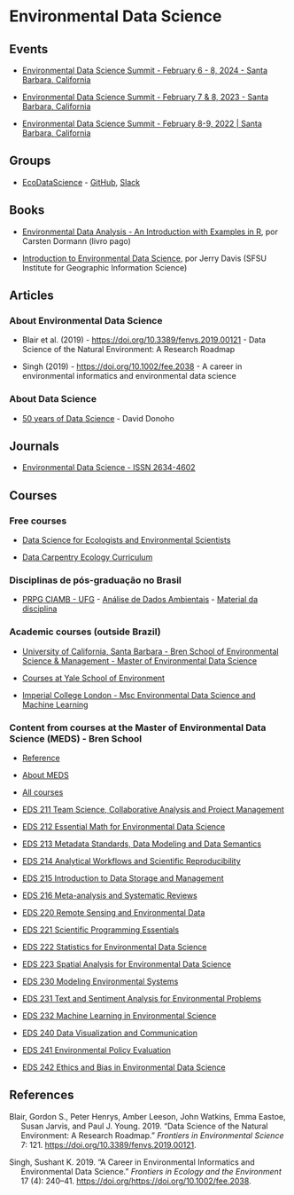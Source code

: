 
<!-- README.md is generated from README.Rmd. Please edit that file -->

# Environmental Data Science

## Events

- [Environmental Data Science Summit - February 6 - 8, 2024 - Santa
  Barbara,
  California](https://www.nceas.ucsb.edu/environmental-data-science-summit)

- [Environmental Data Science Summit - February 7 & 8, 2023 - Santa
  Barbara, California](https://eds-summit.github.io/)

- [Environmental Data Science Summit - February 8-9, 2022 \| Santa
  Barbara, California](https://eds-summit.github.io/)

## Groups

- [EcoDataScience](https://eco-data-science.github.io/) -
  [GitHub](https://github.com/eco-data-science),
  [Slack](https://join.slack.com/t/ecodatascience/shared_invite/enQtNTE1MjAxMTU2NjQwLTZmYjQ5OGIyNjM0YTM4ZDhiMTA2Njc1Mjg2YjFlYWEwZDhlNjJmMTE3MzI2ZmM4ZTJhYTczNmZhYjk3YTI5NjU)

## Books

- [Environmental Data Analysis - An Introduction with Examples in
  R](https://link.springer.com/book/10.1007/978-3-030-55020-2), por
  Carsten Dormann (livro pago)

- [Introduction to Environmental Data
  Science](https://bookdown.org/igisc/EnvDataSci/), por Jerry Davis
  (SFSU Institute for Geographic Information Science)

## Articles

### About Environmental Data Science

- Blair et al. (2019) - <https://doi.org/10.3389/fenvs.2019.00121> -
  Data Science of the Natural Environment: A Research Roadmap

- Singh (2019) - <https://doi.org/10.1002/fee.2038> - A career in
  environmental informatics and environmental data science

### About Data Science

- [50 years of Data
  Science](https://www.tandfonline.com/doi/full/10.1080/10618600.2017.1384734) -
  David Donoho

## Journals

- [Environmental Data Science - ISSN
  2634-4602](https://www.cambridge.org/core/journals/environmental-data-science)

## Courses

### Free courses

- [Data Science for Ecologists and Environmental
  Scientists](https://ourcodingclub.github.io/course)

- [Data Carpentry Ecology
  Curriculum](https://datacarpentry.org/lessons/#ecology-workshop)

### Disciplinas de pós-graduação no Brasil

- [PRPG CIAMB - UFG](https://ciamb.prpg.ufg.br/) - [Análise de Dados
  Ambientais](https://files.cercomp.ufg.br/weby/up/104/o/An%C3%A1lise_de_Dados_Ambientais.pdf) -
  [Material da disciplina](https://lhmet.github.io/adar-ebook/)

### Academic courses (outside Brazil)

- [University of California, Santa Barbara - Bren School of
  Environmental Science & Management - Master of Environmental Data
  Science](https://bren.ucsb.edu/masters-programs/master-environmental-data-science)

- [Courses at Yale School of
  Environment](https://environment.yale.edu/data-science/courses/)

- [Imperial College London - Msc Environmental Data Science and Machine
  Learning](https://www.imperial.ac.uk/study/pg/earth-science/environmental-data-science-machine-learning/)

### Content from courses at the Master of Environmental Data Science (MEDS) - Bren School

- [Reference](https://my.sa.ucsb.edu/catalog/Current/CollegesDepartments/bren/Index.aspx?DeptTab=Graduate)

- [About MEDS](https://ucsb-meds.github.io/)

- [All courses](https://ucsb-meds.github.io/courses.html)

- [EDS 211 Team Science, Collaborative Analysis and Project
  Management](https://bbest.github.io/eds211-team/)  

- [EDS 212 Essential Math for Environmental Data
  Science](https://allisonhorst.github.io/EDS_212_essential-math/)

- [EDS 213 Metadata Standards, Data Modeling and Data
  Semantics](https://brunj7.github.io/EDS-213-metadata/)

- [EDS 214 Analytical Workflows and Scientific
  Reproducibility](https://brunj7.github.io/EDS-214-analytical-workflows/)

- [EDS 215 Introduction to Data Storage and
  Management](https://jamesfrew.github.io/EDS_215_data_management/)

- [EDS 216 Meta-analysis and Systematic
  Reviews](https://ucsbhydro.github.io/EDS_216_meta-analysis/)

- [EDS 220 Remote Sensing and Environmental
  Data](https://samanthastevenson.github.io/EDS220_site/)

- [EDS 221 Scientific Programming
  Essentials](https://allisonhorst.github.io/EDS_221_programming-essentials/)

- [EDS 222 Statistics for Environmental Data
  Science](https://tcarleton.github.io/EDS-222-stats/)

- [EDS 223 Spatial Analysis for Environmental Data
  Science](https://jamesfrew.github.io/EDS_223_spatial_analysis/)

- [EDS 230 Modeling Environmental
  Systems](https://naomitague.github.io/ESM232_course/)

- [EDS 231 Text and Sentiment Analysis for Environmental
  Problems](https://maro406.github.io/EDS_231-text-sentiment/)

- [EDS 232 Machine Learning in Environmental
  Science](https://bbest.github.io/eds232-ml/)

- [EDS 240 Data Visualization and
  Communication](https://bren.ucsb.edu/courses/eds-240)

- [EDS 241 Environmental Policy
  Evaluation](https://bren.ucsb.edu/courses/eds-241)

- [EDS 242 Ethics and Bias in Environmental Data
  Science](https://bren.ucsb.edu/courses/eds-242)

## References

<div id="refs" class="references csl-bib-body hanging-indent">

<div id="ref-blairDataScienceNatural2019" class="csl-entry">

Blair, Gordon S., Peter Henrys, Amber Leeson, John Watkins, Emma Eastoe,
Susan Jarvis, and Paul J. Young. 2019. “Data Science of the Natural
Environment: A Research Roadmap.” *Frontiers in Environmental Science*
7: 121. <https://doi.org/10.3389/fenvs.2019.00121>.

</div>

<div id="ref-singhCareerEnvironmentalInformatics2019" class="csl-entry">

Singh, Sushant K. 2019. “A Career in Environmental Informatics and
Environmental Data Science.” *Frontiers in Ecology and the Environment*
17 (4): 240–41. https://doi.org/<https://doi.org/10.1002/fee.2038>.

</div>

</div>
